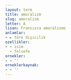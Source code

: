 ```yaml
---
layout: term
title: amoralizm
slug: amoralizm
letter: A
lisan: Fransızca amoralisme
anlamlar:
- ► töre dışıcılık
ozellikler:
- - isim
  - felsefe
ornekler:
- - ''
orneklerkaynak:
- - ''
---
```

